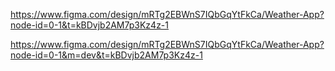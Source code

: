 https://www.figma.com/design/mRTg2EBWnS7IQbGqYtFkCa/Weather-App?node-id=0-1&t=kBDvjb2AM7p3Kz4z-1

https://www.figma.com/design/mRTg2EBWnS7IQbGqYtFkCa/Weather-App?node-id=0-1&m=dev&t=kBDvjb2AM7p3Kz4z-1
